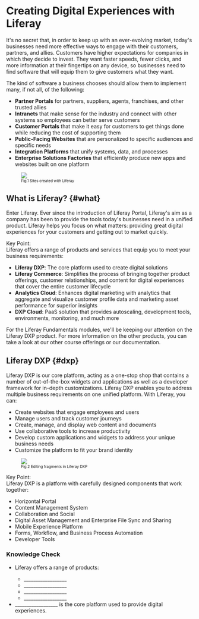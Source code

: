 # Creating Digital Experiences with Liferay

It's no secret that, in order to keep up with an ever-evolving market, today's businesses need more effective ways to engage with their customers, partners, and allies. Customers have higher expectations for companies in which they decide to invest. They want faster speeds, fewer clicks, and more information at their fingertips on any device, so businesses need to find software that will equip them to give customers what they want.

The kind of software a business chooses should allow them to implement many, if not all, of the following: 
* **Partner Portals** for partners, suppliers, agents, franchises, and other trusted allies
* **Intranets** that make sense for the industry and connect with other systems so employees can better serve customers
* **Customer Portals** that make it easy for customers to get things done while reducing the cost of supporting them
* **Public-Facing Websites** that are personalized to specific audiences and specific needs
* **Integration Platforms** that unify systems, data, and processes 
* **Enterprise Solutions Factories** that efficiently produce new apps and websites built on one platform

<figure>
	<img src="../images/samples.png" style="max-height: 100%" />
	<figcaption style="font-size: x-small">Fig.1 Sites created with Liferay</figcaption>
</figure>

## What is Liferay? {#what}

Enter Liferay. Ever since the introduction of Liferay Portal, Liferay's aim as a company has been to provide the tools today's businesses need in a unified product. Liferay helps you focus on what matters: providing great digital experiences for your customers and getting out to market quickly. 

<div class="key-point">
Key Point: <br/>
Liferay offers a range of products and services that equip you to meet your business requirements:
<ul>
	<li><b>Liferay DXP</b>: The core platform used to create digital solutions
	<li><b>Liferay Commerce</b>: Simplifies the process of bringing together product offerings, customer relationships, and content for digital experiences that cover the entire customer lifecycle
	<li><b>Analytics Cloud</b>: Enhances digital marketing with analytics that aggregate and visualize customer profile data and marketing asset performance for superior insights
	<li><b>DXP Cloud</b>: PaaS solution that provides autoscaling, development tools, environments, monitoring, and much more
</ul>
</div>

For the Liferay Fundamentals modules, we'll be keeping our attention on the Liferay DXP product. For more information on the other products, you can take a look at our other course offerings or our documentation.

## Liferay DXP {#dxp}

Liferay DXP is our core platform, acting as a one-stop shop that contains a number of out-of-the-box widgets and applications as well as a developer framework for in-depth customizations. Liferay DXP enables you to address multiple business requirements on one unified platform. With Liferay, you can:
* Create websites that engage employees and users
* Manage users and track customer journeys
* Create, manage, and display web content and documents
* Use collaborative tools to increase productivity
* Develop custom applications and widgets to address your unique business needs
* Customize the platform to fit your brand identity

<figure>
	<img src="../images/dxp-site-building-example.png" style="max-height: 100%" />
	<figcaption style="font-size: x-small">Fig.2 Editing fragments in Liferay DXP</figcaption>
</figure>

<div class="key-point">
Key Point: <br/>
Liferay DXP is a platform with carefully designed components that work together:
<ul>
	<li> Horizontal Portal </li>
	<li> Content Management System </li>
	<li> Collaboration and Social </li>
	<li> Digital Asset Management and Enterprise File Sync and Sharing </li>
	<li> Mobile Experience Platform </li>
	<li> Forms, Workflow, and Business Process Automation </li>
	<li> Developer Tools </li>
</ul>
</div>

<div class="summary"><h3>Knowledge Check</h3>
<ul>
	<li>Liferay offers a range of products:</li>
	<ul>
		<li> __________________</li>
		<li> __________________</li>
		<li> __________________</li>
		<li> __________________</li>
	</ul>
	<li> __________________ is the core platform used to provide digital experiences.</li>
</ul>
</div>  